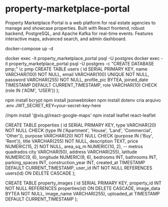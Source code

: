 # property-marketplace-portal
Property Marketplace Portal is a web platform for real estate agencies to manage and showcase properties. Built with React frontend, robust backend, PostgreSQL, and Apache Kafka for real-time events. Features interactive maps, advanced search, and admin dashboard.

docker-compose up -d

docker exec -it property_marketplace_portal psql -U postgres
docker exec -it property_marketplace_portal psql -U postgres -c "CREATE DATABASE pmp;"
\c pmp
CREATE TABLE users (
    id SERIAL PRIMARY KEY,
    name VARCHAR(100) NOT NULL,
    email VARCHAR(100) UNIQUE NOT NULL,
    password VARCHAR(255) NOT NULL,
    profile_pic BYTEA,
    joined_date TIMESTAMP DEFAULT CURRENT_TIMESTAMP,
    role VARCHAR(10) CHECK (role IN ('ADM', 'USER'))
);

npm install bcrypt
npm install jsonwebtoken
npm install dotenv
cria arquivo .env
JWT_SECRET_KEY=your-secret-key-here

//npm install '@vis.gl/react-google-maps'
npm install leaflet react-leaflet

CREATE TABLE properties (
    id SERIAL PRIMARY KEY,
    type VARCHAR(20) NOT NULL CHECK (type IN ('Apartment', 'House', 'Land', 'Commercial', 'Other')),
    purpose VARCHAR(20) NOT NULL CHECK (purpose IN ('Buy', 'Rent')),
    title VARCHAR(255) NOT NULL,
    description TEXT,
    price NUMERIC(15, 2) NOT NULL,
    area_sq_m NUMERIC(10, 2), -- metros quadrados
    city VARCHAR(50),
    address VARCHAR(255),
    latitude NUMERIC(9, 6),
    longitude NUMERIC(9, 6),
    bedrooms INT,
    bathrooms INT,
    parking_spaces INT,
    construction_year INT,
    created_at TIMESTAMP DEFAULT CURRENT_TIMESTAMP,
    user_id INT NOT NULL REFERENCES users(id) ON DELETE CASCADE
);

CREATE TABLE property_images (
    id SERIAL PRIMARY KEY,
    property_id INT NOT NULL REFERENCES properties(id) ON DELETE CASCADE,
    image_data BYTEA NOT NULL,
    image_name VARCHAR(255),
    uploaded_at TIMESTAMP DEFAULT CURRENT_TIMESTAMP
);